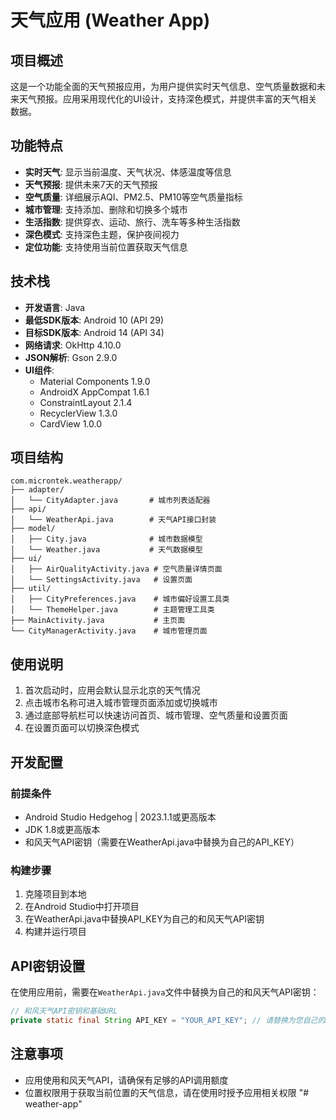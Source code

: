 # 天气应用 (Weather App)

## 项目概述

这是一个功能全面的天气预报应用，为用户提供实时天气信息、空气质量数据和未来天气预报。应用采用现代化的UI设计，支持深色模式，并提供丰富的天气相关数据。

## 功能特点

- **实时天气**: 显示当前温度、天气状况、体感温度等信息
- **天气预报**: 提供未来7天的天气预报
- **空气质量**: 详细展示AQI、PM2.5、PM10等空气质量指标
- **城市管理**: 支持添加、删除和切换多个城市
- **生活指数**: 提供穿衣、运动、旅行、洗车等多种生活指数
- **深色模式**: 支持深色主题，保护夜间视力
- **定位功能**: 支持使用当前位置获取天气信息

## 技术栈

- **开发语言**: Java
- **最低SDK版本**: Android 10 (API 29)
- **目标SDK版本**: Android 14 (API 34)
- **网络请求**: OkHttp 4.10.0
- **JSON解析**: Gson 2.9.0
- **UI组件**: 
  - Material Components 1.9.0
  - AndroidX AppCompat 1.6.1
  - ConstraintLayout 2.1.4
  - RecyclerView 1.3.0
  - CardView 1.0.0

## 项目结构

```
com.microntek.weatherapp/
├── adapter/
│   └── CityAdapter.java       # 城市列表适配器
├── api/
│   └── WeatherApi.java        # 天气API接口封装
├── model/
│   ├── City.java              # 城市数据模型
│   └── Weather.java           # 天气数据模型
├── ui/
│   ├── AirQualityActivity.java # 空气质量详情页面
│   └── SettingsActivity.java   # 设置页面
├── util/
│   ├── CityPreferences.java    # 城市偏好设置工具类
│   └── ThemeHelper.java        # 主题管理工具类
├── MainActivity.java           # 主页面
└── CityManagerActivity.java    # 城市管理页面
```

## 使用说明

1. 首次启动时，应用会默认显示北京的天气情况
2. 点击城市名称可进入城市管理页面添加或切换城市
3. 通过底部导航栏可以快速访问首页、城市管理、空气质量和设置页面
4. 在设置页面可以切换深色模式

## 开发配置

### 前提条件

- Android Studio Hedgehog | 2023.1.1或更高版本
- JDK 1.8或更高版本
- 和风天气API密钥（需要在WeatherApi.java中替换为自己的API_KEY）

### 构建步骤

1. 克隆项目到本地
2. 在Android Studio中打开项目
3. 在WeatherApi.java中替换API_KEY为自己的和风天气API密钥
4. 构建并运行项目

## API密钥设置

在使用应用前，需要在`WeatherApi.java`文件中替换为自己的和风天气API密钥：

```java
// 和风天气API密钥和基础URL
private static final String API_KEY = "YOUR_API_KEY"; // 请替换为您自己的API密钥
```

## 注意事项

- 应用使用和风天气API，请确保有足够的API调用额度
- 位置权限用于获取当前位置的天气信息，请在使用时授予应用相关权限 "# weather-app" 
